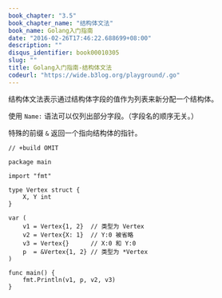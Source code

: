 ```yaml
---
book_chapter: "3.5"
book_chapter_name: "结构体文法"
book_name: Golang入门指南
date: "2016-02-26T17:46:22.688699+08:00"
description: ""
disqus_identifier: book00010305
slug: ""
title: Golang入门指南-结构体文法
codeurl: "https://wide.b3log.org/playground/.go"
---
```





结构体文法表示通过结构体字段的值作为列表来新分配一个结构体。

使用 `Name:` 语法可以仅列出部分字段。（字段名的顺序无关。）

特殊的前缀 `&` 返回一个指向结构体的指针。

```
// +build OMIT

package main

import "fmt"

type Vertex struct {
	X, Y int
}

var (
	v1 = Vertex{1, 2}  // 类型为 Vertex
	v2 = Vertex{X: 1}  // Y:0 被省略
	v3 = Vertex{}      // X:0 和 Y:0
	p  = &Vertex{1, 2} // 类型为 *Vertex
)

func main() {
	fmt.Println(v1, p, v2, v3)
}

```

